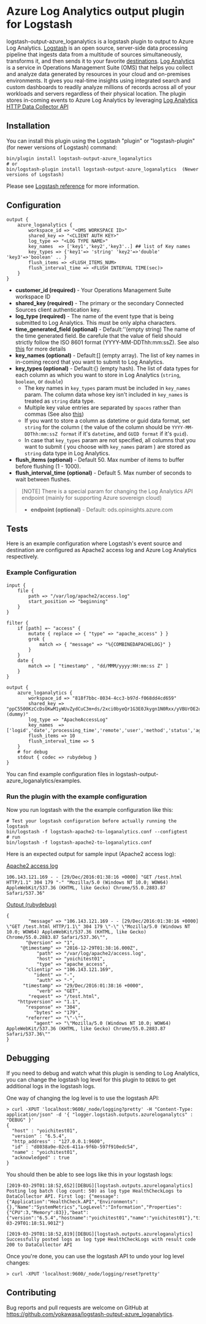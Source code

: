 # Azure Log Analytics output plugin for Logstash 
logstash-output-azure_loganalytics is a logstash plugin to output to Azure Log Analytics. [Logstash](https://www.elastic.co/products/logstash) is an open source, server-side data processing pipeline that ingests data from a multitude of sources simultaneously, transforms it, and then sends it to your favorite [destinations](https://www.elastic.co/products/logstash). [Log Analytics](https://azure.microsoft.com/en-us/services/log-analytics/) is a service in Operations Management Suite (OMS) that helps you collect and analyze data generated by resources in your cloud and on-premises environments. It gives you real-time insights using integrated search and custom dashboards to readily analyze millions of records across all of your workloads and servers regardless of their physical location. The plugin stores in-coming events to Azure Log Analytics by leveraging [Log Analytics HTTP Data Collector API](https://docs.microsoft.com/en-us/azure/log-analytics/log-analytics-data-collector-api)

## Installation

You can install this plugin using the Logstash "plugin" or "logstash-plugin" (for newer versions of Logstash) command:
```
bin/plugin install logstash-output-azure_loganalytics
# or
bin/logstash-plugin install logstash-output-azure_loganalytics  (Newer versions of Logstash)
```
Please see [Logstash reference](https://www.elastic.co/guide/en/logstash/current/offline-plugins.html) for more information.

## Configuration

```
output {
    azure_loganalytics {
        workspace_id => "<OMS WORKSPACE ID>"
        shared_key => "<CLIENT AUTH KEY>"
        log_type => "<LOG TYPE NAME>"
        key_names  => ['key1','key2','key3'..] ## list of Key names
        key_types => {'key1'=> 'string' 'key2'=>'double' 'key3'=>'boolean' .. }
        flush_items => <FLUSH_ITEMS_NUM>
        flush_interval_time => <FLUSH INTERVAL TIME(sec)>
    }
}
```

 * **customer\_id (required)** - Your Operations Management Suite workspace ID
 * **shared\_key (required)** - The primary or the secondary Connected Sources client authentication key.
 * **log\_type (required)** - The name of the event type that is being submitted to Log Analytics. This must be only alpha characters. 
 * **time\_generated\_field (optional)** - Default:''(empty string) The name of the time generated field. Be carefule that the value of field should strictly follow the ISO 8601 format (YYYY-MM-DDThh:mm:ssZ). See also [this](https://docs.microsoft.com/en-us/azure/log-analytics/log-analytics-data-collector-api#create-a-request) for more details
 * **key\_names (optional)** - Default:[] (empty array). The list of key names in in-coming record that you want to submit to Log Analytics.
 * **key\_types (optional)** - Default:{} (empty hash). The list of data types for each column as which you want to store in Log Analytics (`string`, `boolean`, or `double`)
   * The key names in `key_types` param must be included in `key_names` param. The column data whose key isn't included in  `key_names` is treated as `string` data type.
   * Multiple key value entries are separated by `spaces` rather than commas (See also [this](https://www.elastic.co/guide/en/logstash/current/configuration-file-structure.html#hash))
   * If you want to store a column as datetime or guid data format, set `string` for the column ( the value of the column should be `YYYY-MM-DDThh:mm:ssZ format` if it's `datetime`, and `GUID format` if it's `guid`).
   * In case that `key_types` param are not specified, all columns that you want to submit ( you choose with `key_names` param ) are stored as `string` data type in Log Analytics.
 * **flush_items (optional)** - Default 50. Max number of items to buffer before flushing (1 - 1000).
 * **flush_interval_time (optional)** - Default 5. Max number of seconds to wait between flushes.

> [NOTE] There is a special param for changing the Log Analytics API endpoint (mainly for supporting Azure sovereign cloud)
> * **endpoint (optional)** - Default: ods.opinsights.azure.com 

## Tests

Here is an example configuration where Logstash's event source and destination are configured as Apache2 access log and Azure Log Analytics respectively.

### Example Configuration
```
input {
    file {
        path => "/var/log/apache2/access.log"
        start_position => "beginning"
    }
}

filter {
    if [path] =~ "access" {
        mutate { replace => { "type" => "apache_access" } }
        grok {
            match => { "message" => "%{COMBINEDAPACHELOG}" }
        }
    }
    date {
        match => [ "timestamp" , "dd/MMM/yyyy:HH:mm:ss Z" ]
    }
}

output {
    azure_loganalytics {
        workspace_id => "818f7bbc-8034-4cc3-b97d-f068dd4cd659"
        shared_key => "ppC5500KzCcDsOKwM1yWUvZydCuC3m+ds/2xci0byeQr1G3E0Jkygn1N0Rxx/yVBUrDE2ok3vf4ksXxcBmQQHw==(dummy)"
        log_type => "ApacheAccessLog"
        key_names  => ['logid','date','processing_time','remote','user','method','status','agent']
        flush_items => 10
        flush_interval_time => 5
    }
    # for debug
    stdout { codec => rubydebug }
}
```

You can find example configuration files in logstash-output-azure_loganalytics/examples.

### Run the plugin with the example configuration

Now you run logstash with the the example configuration like this:
```
# Test your logstash configuration before actually running the logstash
bin/logstash -f logstash-apache2-to-loganalytics.conf --configtest
# run
bin/logstash -f logstash-apache2-to-loganalytics.conf
```

Here is an expected output for sample input (Apache2 access log):

<u>Apache2 access log</u>
```
106.143.121.169 - - [29/Dec/2016:01:38:16 +0000] "GET /test.html HTTP/1.1" 304 179 "-" "Mozilla/5.0 (Windows NT 10.0; WOW64) AppleWebKit/537.36 (KHTML, like Gecko) Chrome/55.0.2883.87 Safari/537.36"
```

<u>Output (rubydebug)</u>
```
{
        "message" => "106.143.121.169 - - [29/Dec/2016:01:38:16 +0000] \"GET /test.html HTTP/1.1\" 304 179 \"-\" \"Mozilla/5.0 (Windows NT 10.0; WOW64) AppleWebKit/537.36 (KHTML, like Gecko) Chrome/55.0.2883.87 Safari/537.36\"",
       "@version" => "1",
     "@timestamp" => "2016-12-29T01:38:16.000Z",
           "path" => "/var/log/apache2/access.log",
           "host" => "yoichitest01",
           "type" => "apache_access",
       "clientip" => "106.143.121.169",
          "ident" => "-",
           "auth" => "-",
      "timestamp" => "29/Dec/2016:01:38:16 +0000",
           "verb" => "GET",
        "request" => "/test.html",
    "httpversion" => "1.1",
       "response" => "304",
          "bytes" => "179",
       "referrer" => "\"-\"",
          "agent" => "\"Mozilla/5.0 (Windows NT 10.0; WOW64) AppleWebKit/537.36 (KHTML, like Gecko) Chrome/55.0.2883.87 Safari/537.36\""
}
```

## Debugging
If you need to debug and watch what this plugin is sending to Log Analytics, you can change the logstash log level for this plugin to `DEBUG` to get additional logs in the logstash logs.

One way of changing the log level is to use the logstash API:

```
> curl -XPUT 'localhost:9600/_node/logging?pretty' -H "Content-Type: application/json" -d '{ "logger.logstash.outputs.azureloganalytcs" : "DEBUG" }'
{
  "host" : "yoichitest01",
  "version" : "6.5.4",
  "http_address" : "127.0.0.1:9600",
  "id" : "d8038a9e-02c6-411a-9f6b-597f910edc54",
  "name" : "yoichitest01",
  "acknowledged" : true
}
```

You should then be able to see logs like this in your logstash logs:

```
[2019-03-29T01:18:52,652][DEBUG][logstash.outputs.azureloganalytics] Posting log batch (log count: 50) as log type HealthCheckLogs to DataCollector API. First log: {"message":{"Application":"HealthCheck.API","Environments":{},"Name":"SystemMetrics","LogLevel":"Information","Properties":{"CPU":3,"Memory":83}},"beat":{"version":"6.5.4","hostname":"yoichitest01","name":"yoichitest01"},"timestamp":"2019-03-29T01:18:51.901Z"}

[2019-03-29T01:18:52,819][DEBUG][logstash.outputs.azureloganalytics] Successfully posted logs as log type HealthCheckLogs with result code 200 to DataCollector API
```

Once you're done, you can use the logstash API to undo your log level changes:

```
> curl -XPUT 'localhost:9600/_node/logging/reset?pretty'
```

## Contributing

Bug reports and pull requests are welcome on GitHub at https://github.com/yokawasa/logstash-output-azure_loganalytics.
